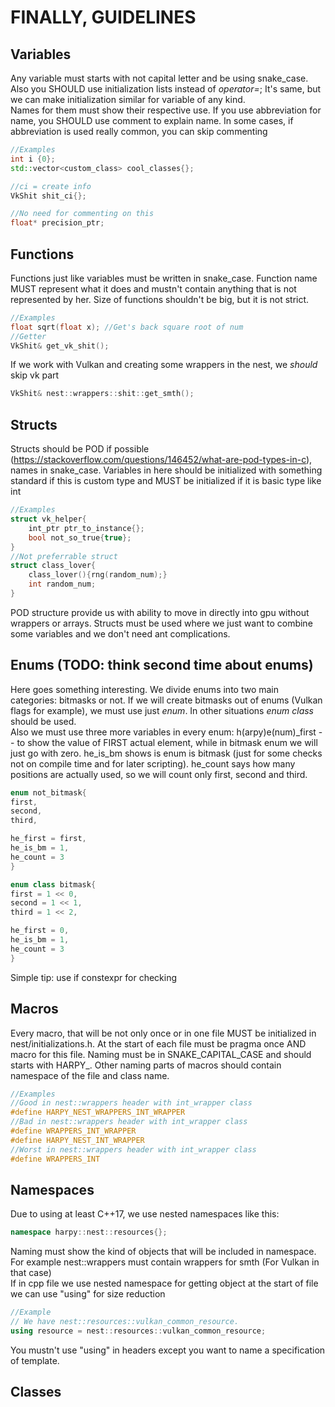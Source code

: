 ﻿# FINALLY, GUIDELINES
## Variables    
Any variable must starts with not capital letter and be using snake_case. Also you SHOULD use initialization lists instead of *operator=*; It's same, but we can make initialization similar for variable of any kind.   
Names for them must show their respective use. If you use abbreviation for name, you SHOULD use comment to explain name. In some cases, if abbreviation is used really common, you can skip commenting
```c++
//Examples
int i {0};
std::vector<custom_class> cool_classes{};

//ci = create info
VkShit shit_ci{};

//No need for commenting on this
float* precision_ptr;
```

## Functions
Functions just like variables must be written in snake_case. Function name MUST represent what it does and mustn't contain anything that is not represented by her. Size of functions shouldn't be big, but it is not strict. 

```c++
//Examples
float sqrt(float x); //Get's back square root of num
//Getter
VkShit& get_vk_shit(); 
```

If we work with Vulkan and creating some wrappers in the nest, we *should* skip vk part
```c++
VkShit& nest::wrappers::shit::get_smth();
```

## Structs
Structs should be POD if possible (https://stackoverflow.com/questions/146452/what-are-pod-types-in-c), names in snake_case. Variables in here should be initialized with something standard if this is custom type and MUST be initialized if it is basic type like int
```c++
//Examples
struct vk_helper{
    int_ptr ptr_to_instance{};
    bool not_so_true{true};
}
//Not preferrable struct
struct class_lover{
    class_lover(){rng(random_num);}
    int random_num;
}
```
POD structure provide us with ability to move in directly into gpu without wrappers or arrays. Structs must be used where we just want to combine some variables and we don't need ant complications.

## Enums (TODO: think second time about enums)
Here goes something interesting. We divide enums into two main categories: bitmasks or not. If we will create bitmasks out of enums (Vulkan flags for example), we must use just *enum*. In other situations *enum class* should be used.   
Also we must use three more variables in every enum: h(arpy)e(num)_first -- to show the value of FIRST actual element, while in bitmask enum we will just go with zero. he_is_bm shows is enum is bitmask (just for some checks not on compile time and for later scripting). he_count says how many positions are actually used, so we will count only first, second and third.
```c++
enum not_bitmask{
first,
second,
third,

he_first = first,
he_is_bm = 1,
he_count = 3
}

enum class bitmask{
first = 1 << 0,
second = 1 << 1, 
third = 1 << 2,

he_first = 0,
he_is_bm = 1,
he_count = 3
}
```
Simple tip: use if constexpr for checking   

## Macros
Every macro, that will be not only once or in one file MUST be initialized in nest/initializations.h. At the start of each file must be pragma once AND macro for this file. Naming must be in SNAKE_CAPITAL_CASE and should starts with HARPY_. Other naming parts of macros should contain namespace of the file and class name.
```c++
//Examples
//Good in nest::wrappers header with int_wrapper class
#define HARPY_NEST_WRAPPERS_INT_WRAPPER
//Bad in nest::wrappers header with int_wrapper class
#define WRAPPERS_INT_WRAPPER
#define HARPY_NEST_INT_WRAPPER
//Worst in nest::wrappers header with int_wrapper class
#define WRAPPERS_INT
```

## Namespaces
Due to using at least C++17, we use nested namespaces like this:
```c++
namespace harpy::nest::resources{};
```
Naming must show the kind of objects that will be included in namespace. For example nest::wrappers must contain wrappers for smth (For Vulkan in that case)   
If in cpp file we use nested namespace for getting object at the start of file we can use "using" for size reduction
```c++
//Example
// We have nest::resources::vulkan_common_resource.
using resource = nest::resources::vulkan_common_resource;
```
You mustn't use "using" in headers except you want to name a specification of template.

## Classes
